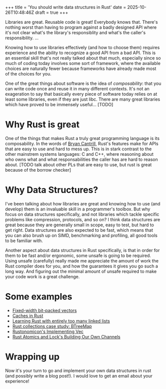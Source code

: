 +++
title = 'You should write data structures in Rust'
date = 2025-10-26T10:48:46Z
draft = true
+++

Libraries are great. Reusable code is great! Everybody knows that. There's nothing worst than having to program against a badly designed API where it's not clear what's the library's responsiblity and what's the caller's responsibility. ...

Knowing how to use libraries effectively (and how to choose them) requires experience and the ability to recognize a good API from a bad API. This is an essential skill that's not really talked about that much, especially since so much of coding today involves some sort of framework, where the available choices are naturally fewer because frameworks have already made most of the choices for you.

One of the great things about software is the idea of *composability*: that you can write code once and reuse it in many different contexts. It's not an exageration to say that basically every piece of software today relies on at least some libraries, even if they are just libc. There are many great libraries which have proved to be immensely useful... [TODO]

# Why Rust is great

One of the things that makes Rust a truly great programming language is its composability. In the words of [Bryan Cantrill](https://www.youtube.com/watch?v=HgtRAbE1nBM), Rust's features make for APIs that are easy to use and hard to mess up. This is in stark contrast to the other mainstrem systems languages: C and C++, where reasoning about who owns what and what responsabilities the caller has are hard to reason about. [TODO talk about other PLs that are easy to use, but rust is great because of the borrow checker]

# Why Data Structures?

I've been talking about how libraries are great and knowing how to use (and develop) them is an invaluable skill in a programmer's toolbox. But why focus on data structures specifically, and not libraries which tackle specific problems like compression, protocols, and so on? I think data structures are great because they are generally small in scope, easy to test, but hard to get right. Data structures are also expected to be fast, which means that you can also brush up on SIMD, benchmarking and profiling, all good tools to be familiar with.

Another aspect about data structures in Rust specifically, is that in order for them to be fast and/or ergonomic, some unsafe is going to be required. Using unsafe (carefully) really made me appreciate the amount of work the Rust compiler does for you, and how the guarantees it gives you go such a long way. And figuring out the minimal amount of unsafe required to make your code work is a great challenge.

# Some examples

- [Fixed-width bit-packed vectors](https://lukefleed.xyz/posts/compressed-fixedvec/)
- [Caches in Rust](https://matklad.github.io/2022/06/11/caches-in-rust.html)
- [Learning Rust with entirely too many linked lists](https://rust-unofficial.github.io/too-many-lists/)
- [Rust collections case study: BTreeMap](https://faultlore.com/blah/rust-btree-case/)
- [Rustonomicon's Implementing Vec](https://doc.rust-lang.org/nomicon/vec/vec.html)
- [Rust Atomics and Lock's Building Our Own Channels](https://marabos.nl/atomics/building-channels.html)

# Wrapping up

Now it's your turn to go and implement your own data structures in rust (and possibly write a blog post!). I would love to get an email about your experience!

